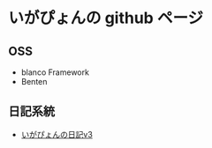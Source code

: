 # いがぴょんの github ページ

## OSS

* blanco Framework
* Benten

## 日記系統

* [いがぴょんの日記v3](https://igapyon.github.io/diary/)

